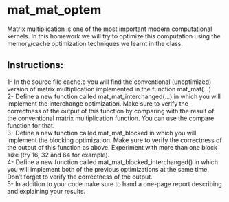 # mat_mat_optem

Matrix multiplication is one of the most important modern computational kernels. In this homework we
will try to optimize this computation using the memory/cache optimization techniques we learnt in the
class.<br>
## Instructions:
1- In the source file cache.c you will find the conventional (unoptimized) version of matrix
multiplication implemented in the function mat_mat(…)<br>
2- Define a new function called mat_mat_interchanged(…) in which you will implement the
interchange optimization. Make sure to verify the correctness of the output of this function by
comparing with the result of the conventional matrix multiplication function. You can use the compare
function for that.<br>
3- Define a new function called mat_mat_blocked in which you will implement the blocking
optimization. Make sure to verify the correctness of the output of this function as above. Experiment
with more than one block size (try 16, 32 and 64 for example).<br>
4- Define a new function called mat_mat_blocked_interchanged() in which you will implement both
of the previous optimizations at the same time. Don’t forget to verify the correctness of the output.<br>
5- In addition to your code make sure to hand a one-page report describing and explaining your results.
